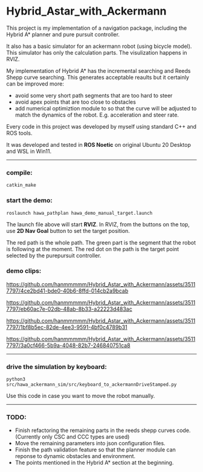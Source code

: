 # Hybrid_Astar_with_Ackermann

This project is my implementation of a navigation package, including the Hybrid A* planner and pure pursuit controller. 

It also has a basic simulator for an ackermann robot (using bicycle model). This simulator has only the calculation parts. The visulization happens in RVIZ. 

My implementation of Hybrid A* has the incremental searching and Reeds Shepp curve searching. This generates acceptable reaults but it certainly can be improved more:
- avoid some very short path segments that are too hard to steer
- avoid apex points that are too close to obstacles
- add numerical optimiztion module to so that the curve will be adjusted to match the dynamics of the robot. E.g. acceleration and steer rate. 

Every code in this project was developed by myself using standard C++ and ROS tools. 

It was developed and tested in **ROS Noetic** on original Ubuntu 20 Desktop and WSL in Win11. 

-----------

### compile:
    catkin_make

### start the demo: 
    roslaunch hawa_pathplan hawa_demo_manual_target.launch

The launch file above will start **RVIZ**. In RVIZ, from the buttons on the top, use **2D Nav Goal** button to set the target position. 

The red path is the whole path. The green part is the segment that the robot is following at the moment. The red dot on
the path is the target point selected by the purepursuit controller. 


### demo clips:


https://github.com/hanmmmmm/Hybrid_Astar_with_Ackermann/assets/35117797/4ce2bd41-bde0-40b6-8ffd-014cb2a9bcab


https://github.com/hanmmmmm/Hybrid_Astar_with_Ackermann/assets/35117797/eb60ac7e-02db-48ab-8b33-a22223d483ac


https://github.com/hanmmmmm/Hybrid_Astar_with_Ackermann/assets/35117797/1bf8b5ec-82de-4ee3-9591-4bf0c4789b31


https://github.com/hanmmmmm/Hybrid_Astar_with_Ackermann/assets/35117797/3a0cf466-5b9a-4048-82b7-246840751ca8



----

### drive the simulation by keyboard:
    python3 src/hawa_ackermann_sim/src/keyboard_to_ackermannDriveStamped.py

Use this code in case you want to move the robot manually.

----
### TODO:
- Finish refactoring the remaining parts in the reeds shepp curves code. (Currently only CSC and CCC types are used)
- Move the remaining parameters into json configuration files.
- Finish the path validation feature so that the planner module can reponse to dynamic obstacles and environment.
- The points mentioned in the Hybrid A* section at the beginning. 